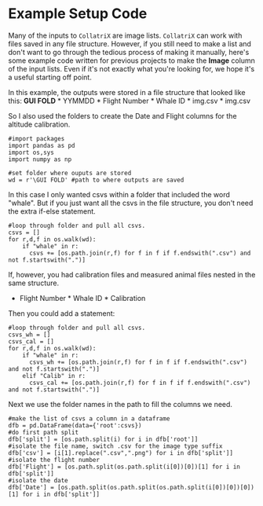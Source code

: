 # Example Setup Code
Many of the inputs to  `CollatriX` are image lists. `CollatriX` can work with files saved in any file structure. However, if you still need to make a list and don't want to go through the tedious process of making it manually, here's some example code written for previous projects to make the **Image** column of the input lists. Even if it's not exactly what you're looking for, we hope it's a useful starting off point.

In this example, the outputs were stored in a file structure that looked like this:
**GUI FOLD**
      * YYMMDD
            * Flight Number
                  * Whale ID
                        * img.csv
                        * img.csv

So I also used the folders to create the Date and Flight columns for the altitude calibration.
```
#import packages
import pandas as pd
import os,sys
import numpy as np

#set folder where ouputs are stored
wd = r'\GUI FOLD' #path to where outputs are saved
```

In this case I only wanted csvs within a folder that included the word "whale". But if you just want all the csvs in the file structure, you don't need the extra if-else statement.
```
#loop through folder and pull all csvs.
csvs = []
for r,d,f in os.walk(wd):
    if "whale" in r:
      csvs += [os.path.join(r,f) for f in f if f.endswith(".csv") and not f.startswith(".")]
```
If, however, you had calibration files and measured animal files nested in the same structure.  

* Flight Number
      * Whale ID
      * Calibration  

Then you could add a statement:
```
#loop through folder and pull all csvs.
csvs_wh = []
csvs_cal = []
for r,d,f in os.walk(wd):
    if "whale" in r:
      csvs_wh += [os.path.join(r,f) for f in f if f.endswith(".csv") and not f.startswith(".")]
    elif "Calib" in r:
      csvs_cal += [os.path.join(r,f) for f in f if f.endswith(".csv") and not f.startswith(".")]
```

Next we use the folder names in the path to fill the columns we need.
```
#make the list of csvs a column in a dataframe
dfb = pd.DataFrame(data={'root':csvs})
#do first path split
dfb['split'] = [os.path.split(i) for i in dfb['root']]
#isolate the file name, switch .csv for the image type suffix
dfb['csv'] = [i[1].replace(".csv",".png") for i in dfb['split']]
#isolate the flight number
dfb['Flight'] = [os.path.split(os.path.split(i[0])[0])[1] for i in dfb['split']]
#isolate the date
dfb['Date'] = [os.path.split(os.path.split(os.path.split(i[0])[0])[0])[1] for i in dfb['split']]
```
